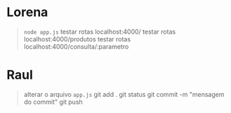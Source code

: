 # Lorena
>  
>  `node app.js`
> testar rotas localhost:4000/
> testar rotas localhost:4000/produtos
> testar rotas localhost:4000/consulta/:parametro

# Raul
> alterar o arquivo `app.js`
> git add .
> git status
> git commit -m "mensagem do commit"
> git push